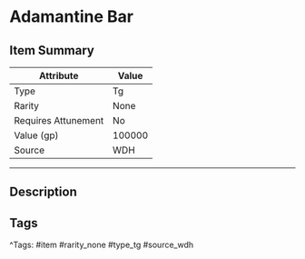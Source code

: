 # Adamantine Bar

## Item Summary

| Attribute            | Value                        |
|----------------------|------------------------------|
| Type                 | Tg |
| Rarity               | None             |
| Requires Attunement  | No                |
| Value (gp)           | 100000    |
| Source               | WDH |

---

## Description



## Tags

^Tags: #item #rarity_none #type_tg #source_wdh